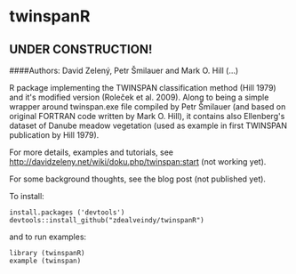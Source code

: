 # twinspanR

## UNDER CONSTRUCTION!

####Authors: David Zelený, Petr Šmilauer and Mark O. Hill (...)

R package implementing the TWINSPAN classification method (Hill 1979) and it's modified version (Roleček et al. 2009). Along to being a simple wrapper around twinspan.exe file compiled by Petr Šmilauer (and based on original FORTRAN code written by Mark O. Hill), it contains also Ellenberg's dataset of Danube meadow vegetation (used as example in first TWINSPAN publication by Hill 1979).

For more details, examples and tutorials, see http://davidzeleny.net/wiki/doku.php/twinspan:start (not working yet).

For some background thoughts, see the blog post (not published yet).

To install:

```{r}
install.packages ('devtools')
devtools::install_github("zdealveindy/twinspanR")
```

and to run examples:
```{r}
library (twinspanR)
example (twinspan)
```
